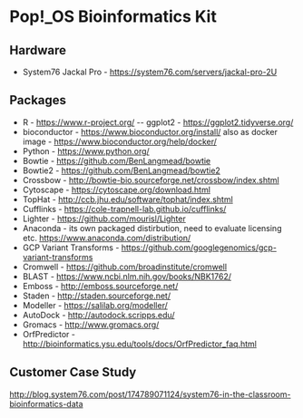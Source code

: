 # Pop!\_OS Bioinformatics Kit

## Hardware

- System76 Jackal Pro - https://system76.com/servers/jackal-pro-2U

## Packages

- R - https://www.r-project.org/ -- ggplot2 - https://ggplot2.tidyverse.org/ 
- bioconductor - https://www.bioconductor.org/install/ also as docker image - https://www.bioconductor.org/help/docker/
- Python - https://www.python.org/
- Bowtie - https://github.com/BenLangmead/bowtie
- Bowtie2 - https://github.com/BenLangmead/bowtie2
- Crossbow - http://bowtie-bio.sourceforge.net/crossbow/index.shtml
- Cytoscape - https://cytoscape.org/download.html
- TopHat - http://ccb.jhu.edu/software/tophat/index.shtml
- Cufflinks - https://cole-trapnell-lab.github.io/cufflinks/
- Lighter - https://github.com/mourisl/Lighter
- Anaconda - its own packaged distirbution, need to evaluate licensing etc. https://www.anaconda.com/distribution/
- GCP Variant Transforms - https://github.com/googlegenomics/gcp-variant-transforms
- Cromwell - https://github.com/broadinstitute/cromwell
- BLAST - https://www.ncbi.nlm.nih.gov/books/NBK1762/
- Emboss - http://emboss.sourceforge.net/
- Staden - http://staden.sourceforge.net/
- Modeller - https://salilab.org/modeller/
- AutoDock - http://autodock.scripps.edu/
- Gromacs - http://www.gromacs.org/
- OrfPredictor - http://bioinformatics.ysu.edu/tools/docs/OrfPredictor_faq.html

## Customer Case Study

http://blog.system76.com/post/174789071124/system76-in-the-classroom-bioinformatics-data

